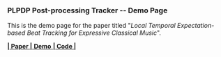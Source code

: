 ### PLPDP Post-processing Tracker -- Demo Page

This is the demo page for the paper titled
"*Local Temporal Expectation-based Beat Tracking for Expressive Classical Music*".

[ **| Paper |** ](https://)[ **Demo** ](https://sunnycyc.github.io/plpdp4beat-demo/)[ **| Code |** ](https://github.com/SunnyCYC/plpdp4beat/)

